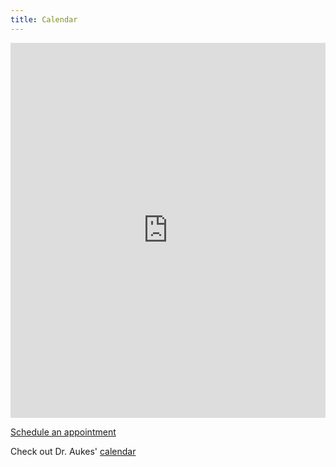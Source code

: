 ```yaml
---
title: Calendar
---
```


<iframe src="https://calendar.google.com/calendar/embed?height=600&amp;wkst=1&amp;bgcolor=%23ffffff&amp;ctz=America%2FPhoenix&amp;src=YXN1LmVkdV9iaTV0MDVvbTg0amx0NDN1cGhmc2RscHRwMEBncm91cC5jYWxlbmRhci5nb29nbGUuY29t&amp;src=aDA0NTc4YXUxZzhuYnRpcDk4anNwMXZlbmNAZ3JvdXAuY2FsZW5kYXIuZ29vZ2xlLmNvbQ&amp;src=YXN1LmVkdV84aTlhZHVxdmI4YjhsaHFvaW1xMWZiazAyZ0Bncm91cC5jYWxlbmRhci5nb29nbGUuY29t&amp;src=ZW4udXNhI2hvbGlkYXlAZ3JvdXAudi5jYWxlbmRhci5nb29nbGUuY29t&amp;color=%23795548&amp;color=%237CB342&amp;color=%238E24AA&amp;color=%230B8043&amp;mode=WEEK&amp;showTitle=0&amp;showNav=1&amp;showPrint=0" style="border-width:0" width="100%" height="600" frameborder="0" scrolling="no"></iframe>

[Schedule an appointment](https://calendar.google.com/calendar/selfsched?sstoken=UUczUW5BTnJwQlktfGRlZmF1bHR8MWJkYjgxMDFjOTYxZTRjODNkNjZjODMwOTY0MGUwNDE)  

<!--Add yourself to the [IDEAlab-info](https://groups.google.com/forum/#!forum/idealab-info) listserv to stay up to date on meeting times and location changes.-->

Check out Dr. Aukes' [calendar](/aukes_calendar/)

